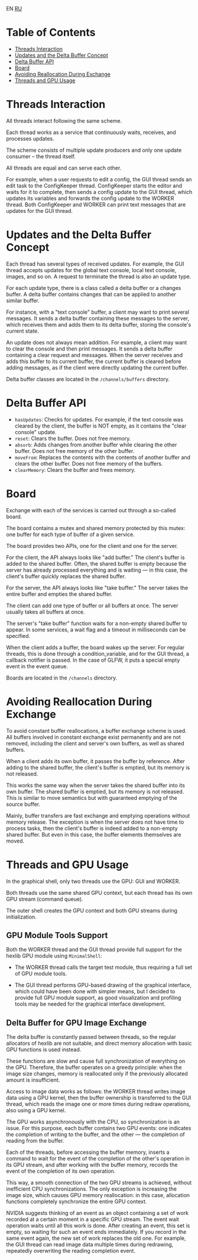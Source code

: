 ﻿EN [RU](README.ru.md)

Table of Contents
=================

* [Threads Interaction](#threads-interaction)
* [Updates and the Delta Buffer Concept](#updates-and-the-delta-buffer-concept)
* [Delta Buffer API](#delta-buffer-api)
* [Board](#board)
* [Avoiding Reallocation During Exchange](#avoiding-reallocation-during-exchange)
* [Threads and GPU Usage](#threads-and-gpu-usage)

Threads Interaction
===================

All threads interact following the same scheme.

Each thread works as a service that continuously waits, receives, and processes
updates.

The scheme consists of multiple update producers and only one update consumer –
the thread itself.

All threads are equal and can serve each other.

For example, when a user requests to edit a config, the GUI thread sends an edit
task to the ConfigKeeper thread. ConfigKeeper starts the editor and waits for it
to complete, then sends a config update to the GUI thread, which updates its
variables and forwards the config update to the WORKER thread. Both ConfigKeeper
and WORKER can print text messages that are updates for the GUI thread.

Updates and the Delta Buffer Concept
====================================

Each thread has several types of received updates. For example, the GUI thread
accepts updates for the global text console, local text console, images, and so
on. A request to terminate the thread is also an update type.

For each update type, there is a class called a delta buffer or a changes buffer.
A delta buffer contains changes that can be applied to another similar buffer.

For instance, with a "text console" buffer, a client may want to print several
messages. It sends a delta buffer containing these messages to the server, which
receives them and adds them to its delta buffer, storing the console's current
state.

An update does not always mean addition. For example, a client may want to clear
the console and then print messages. It sends a delta buffer containing a clear
request and messages. When the server receives and adds this buffer to its
current buffer, the current buffer is cleared before adding messages, as if the
client were directly updating the current buffer.

Delta buffer classes are located in the `/channels/buffers` directory.

Delta Buffer API
================

* `hasUpdates`: Checks for updates. For example, if the text console was
  cleared by the client, the buffer is NOT empty, as it contains the "clear
  console" update.
* `reset`: Clears the buffer. Does not free memory.
* `absorb`: Adds changes from another buffer while clearing the other buffer.
  Does not free memory of the other buffer.
* `moveFrom`: Replaces the contents with the contents of another buffer and
  clears the other buffer. Does not free memory of the buffers.
* `clearMemory`: Clears the buffer and frees memory.

Board
=====

Exchange with each of the services is carried out through a so-called board.

The board contains a mutex and shared memory protected by this mutex: one buffer
for each type of buffer of a given service.

The board provides two APIs, one for the client and one for the server.

For the client, the API always looks like "add buffer." The client's buffer is
added to the shared buffer. Often, the shared buffer is empty because the server
has already processed everything and is waiting — in this case, the client's
buffer quickly replaces the shared buffer.

For the server, the API always looks like "take buffer." The server takes the
entire buffer and empties the shared buffer.

The client can add one type of buffer or all buffers at once. The server usually
takes all buffers at once.

The server's "take buffer" function waits for a non-empty shared buffer to
appear. In some services, a wait flag and a timeout in milliseconds can be
specified.

When the client adds a buffer, the board wakes up the server. For regular threads,
this is done through a condition_variable, and for the GUI thread, a callback
notifier is passed. In the case of GLFW, it puts a special empty event in the
event queue.

Boards are located in the `/channels` directory.

Avoiding Reallocation During Exchange
=====================================

To avoid constant buffer reallocations, a buffer exchange scheme is used. All
buffers involved in constant exchange exist permanently and are not removed,
including the client and server's own buffers, as well as shared buffers.

When a client adds its own buffer, it passes the buffer by reference. After
adding to the shared buffer, the client's buffer is emptied, but its memory is
not released.

This works the same way when the server takes the shared buffer into its own
buffer. The shared buffer is emptied, but its memory is not released. This is
similar to move semantics but with guaranteed emptying of the source buffer.

Mainly, buffer transfers are fast exchange and emptying operations without memory
release. The exception is when the server does not have time to process tasks,
then the client's buffer is indeed added to a non-empty shared buffer. But even
in this case, the buffer elements themselves are moved.

Threads and GPU Usage
=====================

In the graphical shell, only two threads use the GPU: GUI and WORKER.

Both threads use the same shared GPU context, but each thread has its own
GPU stream (command queue).

The outer shell creates the GPU context and both GPU streams during
initialization.

## GPU Module Tools Support

Both the WORKER thread and the GUI thread provide full support for the hexlib
GPU module using `MinimalShell`:

* The WORKER thread calls the target test module, thus requiring a full set
  of GPU module tools.

* The GUI thread performs GPU-based drawing of the graphical interface, which
  could have been done with simpler means, but I decided to provide full GPU
  module support, as good visualization and profiling tools may be needed for
  the graphical interface development.

## Delta Buffer for GPU Image Exchange

The delta buffer is constantly passed between threads, so the regular allocators
of hexlib are not suitable, and direct memory allocation with basic GPU
functions is used instead.

These functions are slow and cause full synchronization of everything on the
GPU. Therefore, the buffer operates on a greedy principle: when the image size
changes, memory is reallocated only if the previously allocated amount is
insufficient.

Access to image data works as follows: the WORKER thread writes image data using
a GPU kernel, then the buffer ownership is transferred to the GUI thread, which
reads the image one or more times during redraw operations, also using a GPU
kernel.

The GPU works asynchronously with the CPU, so synchronization is an issue. For
this purpose, each buffer contains two GPU events: one indicates the completion
of writing to the buffer, and the other — the completion of reading from the
buffer.

Each of the threads, before accessing the buffer memory, inserts a command to
wait for the event of the completion of the other's operation in its GPU stream,
and after working with the buffer memory, records the event of the completion
of its own operation.

This way, a smooth connection of the two GPU streams is achieved, without
inefficient CPU synchronizations. The only exception is increasing the image
size, which causes GPU memory reallocation: in this case, allocation functions
completely synchronize the entire GPU context.

NVIDIA suggests thinking of an event as an object containing a set of work
recorded at a certain moment in a specific GPU stream. The event wait operation
waits until all this work is done. After creating an event, this set is empty,
so waiting for such an event ends immediately. If you record in the same event
again, the new set of work replaces the old one. For example, the GUI thread
can read image data multiple times during redrawing, repeatedly overwriting the
reading completion event.
